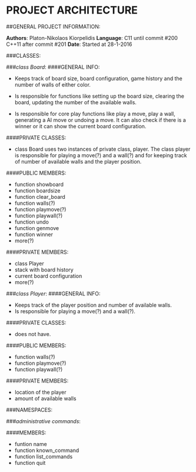 PROJECT ARCHITECTURE
====================

##GENERAL PROJECT INFORMATION:

**Authors**: Platon-Nikolaos Kiorpelidis
**Language**: C11 until commit \#200
          C++11 after commit \#201
**Date**: Started at 28-1-2016

###CLASSES:

###*class Board*:
####GENERAL INFO:
* Keeps track of board size, board configuration, game history and the number
  of walls of either color.

* Is responsible for functions like setting up the board size, clearing the
  board, updating the number of the available walls.

* Is responsible for core play functions like play a move, play a wall,
  generating a AI move or undoing a move. It can also check if there is a
  winner or it can show the current board configuration.

####PRIVATE CLASSES:
* class Board uses two instances of private class, player.
  The class player is responsible for playing a move(?) and a wall(?) and for
  keeping track of number of available walls and the player position.

####PUBLIC MEMBERS:
* function showboard
* function boardsize
* function clear_board
* function walls(?)
* function playmove(?)
* function playwall(?)
* function undo
* function genmove
* function winner
* more(?)

####PRIVATE MEMBERS:
* class Player
* stack with board history
* current board configuration
* more(?)

###*class Player*:
####GENERAL INFO:
* Keeps track of the player position and number of available walls.
* Is responsible for playing a move(?) and a wall(?).

####PRIVATE CLASSES:
* does not have.

####PUBLIC MEMBERS:
* function walls(?)
* function playmove(?)
* function playwall(?)

####PRIVATE MEMBERS:
* location of the player
* amount of available walls

###NAMESPACES:

###*administrative commands*:

####MEMBERS:
* funtion name
* function known_command
* function list_commands
* function quit
